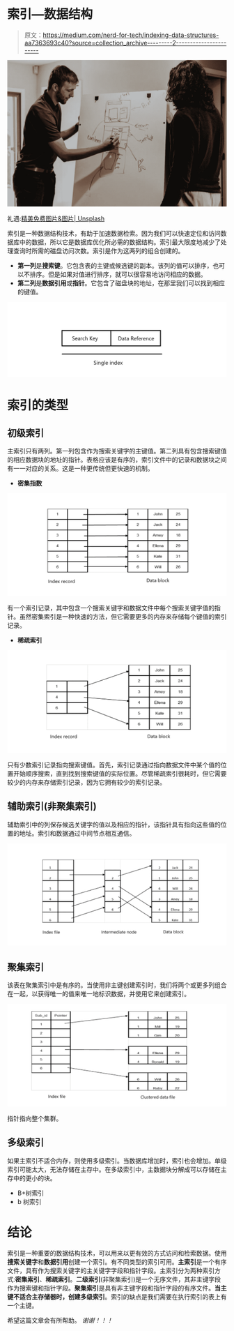 # 索引—数据结构

> 原文：<https://medium.com/nerd-for-tech/indexing-data-structures-aa7363693c40?source=collection_archive---------2----------------------->

![](img/d38c53aed8c1e853ace295523f8f0711.png)

礼遇:[精美免费图片&图片| Unsplash](https://unsplash.com/)

索引是一种数据结构技术，有助于加速数据检索。因为我们可以快速定位和访问数据库中的数据，所以它是数据库优化所必需的数据结构。索引最大限度地减少了处理查询时所需的磁盘访问次数。索引是作为这两列的组合创建的。

*   **第一列**是**搜索键**。它包含表的主键或候选键的副本。该列的值可以排序，也可以不排序。但是如果对值进行排序，就可以很容易地访问相应的数据。
*   **第二列**是**数据引用**或**指针**。它包含了磁盘块的地址，在那里我们可以找到相应的键值。

![](img/ec0444f119e4182b4632ff4fa1a6a246.png)

# 索引的类型

## 初级索引

主索引只有两列。第一列包含作为搜索关键字的主键值。第二列具有包含搜索键值的相应数据块的地址的指针。表格应该是有序的，索引文件中的记录和数据块之间有一一对应的关系。这是一种更传统但更快速的机制。

*   **密集指数**

![](img/08c4037f2e8cd9daf520b235b2eb2d44.png)

有一个索引记录，其中包含一个搜索关键字和数据文件中每个搜索关键字值的指针。虽然密集索引是一种快速的方法，但它需要更多的内存来存储每个键值的索引记录。

*   **稀疏索引**

![](img/359994595c9675647b62ad928b6d91b7.png)

只有少数索引记录指向搜索键值。首先，索引记录通过指向数据文件中某个值的位置开始顺序搜索，直到找到搜索键值的实际位置。尽管稀疏索引很耗时，但它需要较少的内存来存储索引记录，因为它拥有较少的索引记录。

## 辅助索引(非聚集索引)

辅助索引中的列保存候选关键字的值以及相应的指针，该指针具有指向这些值的位置的地址。索引和数据通过中间节点相互通信。

![](img/ab4363eaed4a45b74435cf7843ef3b31.png)

## 聚集索引

该表在聚集索引中是有序的。当使用非主键创建索引时，我们将两个或更多列组合在一起，以获得唯一的值来唯一地标识数据，并使用它来创建索引。

![](img/506b030e7a458ed0cb62a457a2d7cca4.png)

指针指向整个集群。

## 多级索引

如果主索引不适合内存，则使用多级索引。当数据库增加时，索引也会增加。单级索引可能太大，无法存储在主存中。在多级索引中，主数据块分解成可以存储在主存中的更小的块。

*   B+树索引
*   b 树索引

# 结论

索引是一种重要的数据结构技术，可以用来以更有效的方式访问和检索数据。使用**搜索关键字**和**数据引用**创建一个索引。有不同类型的索引可用。**主索引**是一个有序文件，具有作为搜索关键字的主关键字字段和指针字段。主索引分为两种索引方式:**密集索引**、**稀疏索引**。**二级索引**(非聚集索引)是一个无序文件，其非主键字段作为搜索键和指针字段。**聚集索引**是具有非主键字段和指针字段的有序文件。**当主键不适合主存储器时，创建多级索引**。索引的缺点是我们需要在执行索引的表上有一个主键。

希望这篇文章会有所帮助。
*谢谢！！！*
